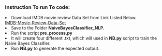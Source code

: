 <h3> Instruction To run To code: </h3>
<li>Download IMDB movie review Data Set from Link Listed Below. </li>
<a href="https://cuny-my.sharepoint.com/:f:/g/personal/md_adnan_rahin11_qmail_cuny_edu/EqJMbOgKZipOrOU1wjkHQTwBdMWk1VtaMjL8bY8-5OHAOw?e=zoS4xX">IMDB-Movie-Review-Data-Set</a>
<li>Save to the Folder <b>NaiveBayesClassifier_NLP.</b></li>
<li>Run the script <b>pre_process.py</b></li>
<li>It will create four different .txt, which will used in <b>NB.py</b> script to train the Naive Bayes Classifier.</li>
<li>Run <b>NB.py</b> to generate the expected output.</li>